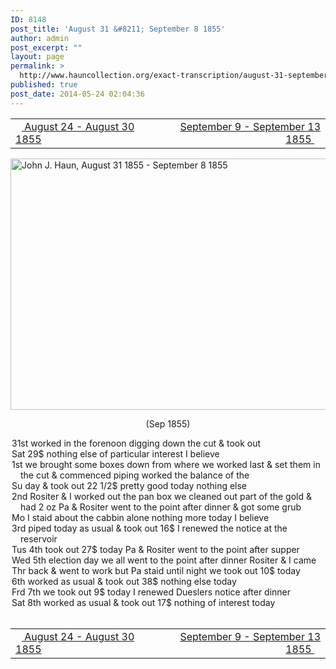 ```yaml
---
ID: 8148
post_title: 'August 31 &#8211; September 8 1855'
author: admin
post_excerpt: ""
layout: page
permalink: >
  http://www.hauncollection.org/exact-transcription/august-31-september-8-1855/
published: true
post_date: 2014-05-24 02:04:36
---
```

<table style="width: 100%;" align="center">
<tbody>
<tr>
<td width="50%"><a title="August 24 – August 30 1855" href="http://www.hauncollection.org/version-2/version-ii-series-i/august-24-august-30-1855/"><img src="https://lh3.googleusercontent.com/-EFJpxxNiPNw/VqgtWBCZrMI/AAAAAAAAAFU/WfY4lPFWWkg/s800-Ic42/Soeb-Plain-Arrows-8-10px.png" alt="" width="10" height="10" /> August 24 - August 30 1855</a></td>
<td style="text-align: right;"><a title="September 9 – September 13 1855" href="http://www.hauncollection.org/version-2/version-ii-series-i/september-9-september-13-1855/"> September 9 - September 13 1855 <img src="https://lh3.googleusercontent.com/-67k0cYlpXHw/VqgtWKz1MXI/AAAAAAAAAFU/k9PW_Piyurk/s800-Ic42/Soeb-Plain-Arrows-5-10px.png" alt="" width="10" height="10" /></a></td>
</tr>
</tbody>
</table>
<a href="http://www.hauncollection.org/wp-content/uploads/John Haun/JJH_114_August 31 1855 - September 8 1855.JPG" target="_blank" rel="noopener"><img class="alignnone wp-image-2344 size-large" src="http://www.hauncollection.org/wp-content/uploads/John Haun/JJH_114_August 31 1855 - September 8 1855-1024x682.jpg" alt="John J. Haun, August 31 1855 - September 8 1855" width="604" height="402" /></a>
<p style="text-align: center;">(Sep 1855)</p>

<div style="text-indent: -1em; padding-left: 16px;">31st worked in the forenoon digging down the cut &amp; took out</div>
<div style="text-indent: -1em; padding-left: 16px;">Sat 29$ nothing else of particular interest I believe</div>
<div style="text-indent: -1em; padding-left: 16px;">1st we brought some boxes down from where we worked last &amp; set
them in the cut &amp; commenced piping worked the balance of the</div>
<div style="text-indent: -1em; padding-left: 16px;">Su day &amp; took out 22 1/2$ pretty good today nothing else</div>
<div style="text-indent: -1em; padding-left: 16px;">2nd Rositer &amp; I worked out the pan box we cleaned out part of the gold &amp;
had 2 oz Pa &amp; Rositer went to the point after dinner &amp; got some grub</div>
<div style="text-indent: -1em; padding-left: 16px;">Mo I staid about the cabbin alone nothing more today I believe</div>
<div style="text-indent: -1em; padding-left: 16px;">3rd piped today as usual &amp; took out 16$ I renewed the notice at the reservoir</div>
<div style="text-indent: -1em; padding-left: 16px;">Tus 4th took out 27$ today Pa &amp; Rositer went to the point after supper</div>
<div style="text-indent: -1em; padding-left: 16px;">Wed 5th election day we all went to the point after dinner Rositer &amp; I came</div>
<div style="text-indent: -1em; padding-left: 16px;">Thr back &amp; went to work but Pa staid until night we took out 10$ today</div>
<div style="text-indent: -1em; padding-left: 16px;">6th worked as usual &amp; took out 38$ nothing else today</div>
<div style="text-indent: -1em; padding-left: 16px;">Frd 7th we took out 9$ today I renewed Dueslers notice after dinner</div>
<div style="text-indent: -1em; padding-left: 16px;">Sat 8th worked as usual &amp; took out 17$ nothing of interest today</div>
&nbsp;
<table style="width: 100%;" align="center">
<tbody>
<tr>
<td width="50%"><a title="August 24 – August 30 1855" href="http://www.hauncollection.org/version-2/version-ii-series-i/august-24-august-30-1855/"><img src="https://lh3.googleusercontent.com/-EFJpxxNiPNw/VqgtWBCZrMI/AAAAAAAAAFU/WfY4lPFWWkg/s800-Ic42/Soeb-Plain-Arrows-8-10px.png" alt="" width="10" height="10" /> August 24 - August 30 1855</a></td>
<td style="text-align: right;"><a title="September 9 – September 13 1855" href="http://www.hauncollection.org/version-2/version-ii-series-i/september-9-september-13-1855/"> September 9 - September 13 1855 <img src="https://lh3.googleusercontent.com/-67k0cYlpXHw/VqgtWKz1MXI/AAAAAAAAAFU/k9PW_Piyurk/s800-Ic42/Soeb-Plain-Arrows-5-10px.png" alt="" width="10" height="10" /></a></td>
</tr>
</tbody>
</table>